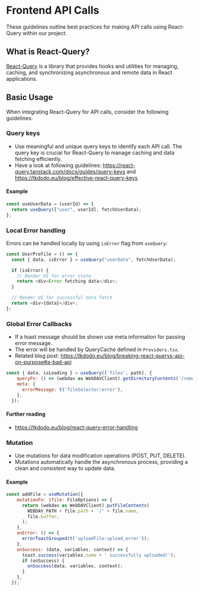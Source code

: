 # Frontend API Calls

These guidelines outline best practices for making API calls using React-Query within our project.

## What is React-Query?

[React-Query](https://react-query.tanstack.com/) is a library that provides hooks and utilities for managing, caching, and synchronizing asynchronous and remote data in React applications.

## Basic Usage

When integrating React-Query for API calls, consider the following guidelines:

### Query keys

- Use meaningful and unique query keys to identify each API call. The query key is crucial for React-Query to manage caching and data fetching efficiently.
- Have a look at following guidelines: <https://react-query.tanstack.com/docs/guides/query-keys> and <https://tkdodo.eu/blog/effective-react-query-keys>

#### Example

```javascript
const useUserData = (userId) => {
  return useQuery(["user", userId], fetchUserData);
};
```

### Local Error handling

Errors can be handled locally by using `isError` flag from `useQuery`:

```javascript
const UserProfile = () => {
  const { data, isError } = useQuery("userData", fetchUserData);

  if (isError) {
    // Render UI for error state
    return <div>Error fetching data</div>;
  }

  // Render UI for successful data fetch
  return <div>{data}</div>;
};
```

### Global Error Callbacks

- If a toast message should be shown use meta information for passing error message.
- The error will be handled by QueryCache defined in `Providers.tsx`.
- Related blog post: <https://tkdodo.eu/blog/breaking-react-querys-api-on-purpose#a-bad-api>

```javascript
const { data, isLoading } = useQuery(['files', path], {
    queryFn: () => (webdav as WebDAVClient).getDirectoryContents('/remote.php/webdav/' + path),
    meta: {
      errorMessage: t('fileSelector:error'),
    },
  });
```

#### Further reading

- <https://tkdodo.eu/blog/react-query-error-handling>

### Mutation

- Use mutations for data modification operations (POST, PUT, DELETE).
- Mutations automatically handle the asynchronous process, providing a clean and consistent way to update data.

#### Example

```javascript
const addFile = useMutation({
    mutationFn: (file: FileOptions) => {
      return (webdav as WebDAVClient).putFileContents(
        WEBDAV_PATH + file.path + '/' + file.name,
        file.buffer,
      );
    },
    onError: () => {
      errorToastGrouped(t('uploadFile:upload_error'));
    },
    onSuccess: (data, variables, context) => {
      toast.success(variables.name + ' successfully uploaded!');
      if (onSuccess) {
        onSuccess(data, variables, context);
      }
    },
  });
```
